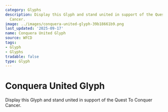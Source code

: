 ```yaml
---
category: Glyphs
description: Display this Glyph and stand united in support of the Quest To Conquer
  Cancer.
image: ../images/conquera-united-glyph-39b18661b9.png
last_updated: '2025-09-17'
name: Conquera United Glyph
source: WFCD
tags:
- Glyph
- Glyphs
tradable: false
type: Glyph
---
```


# Conquera United Glyph

Display this Glyph and stand united in support of the Quest To Conquer Cancer.

